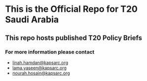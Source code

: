 # This is the Official Repo for T20 Saudi Arabia 
## This repo hosts published T20 Policy Briefs
### For more information please contact
- linah.hamdan@kapsarc.org
- lama.yaseen@kapsarc.org
- nourah.hosain@kapsarc.org
